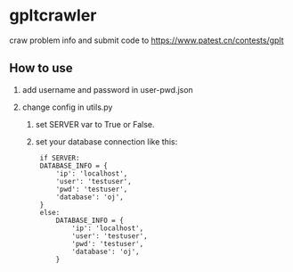 # gpltcrawler
craw problem info and submit code to https://www.patest.cn/contests/gplt

## How to use

1. add username and password in user-pwd.json

2. change config in utils.py
    1. set SERVER var to True or False.
    
    2. set your database connection like this:
            
            if SERVER:
            DATABASE_INFO = {
                'ip': 'localhost',
                'user': 'testuser',
                'pwd': 'testuser',
                'database': 'oj',
            }
            else:
                DATABASE_INFO = {
                    'ip': 'localhost',
                    'user': 'testuser',
                    'pwd': 'testuser',
                    'database': 'oj',
                }
